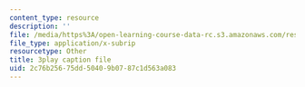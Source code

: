 ```yaml
---
content_type: resource
description: ''
file: /media/https%3A/open-learning-course-data-rc.s3.amazonaws.com/res-6-012-introduction-to-probability-spring-2018/2c76b25675dd50409b0787c1d563a083_zM39sZL9oGE.vtt
file_type: application/x-subrip
resourcetype: Other
title: 3play caption file
uid: 2c76b256-75dd-5040-9b07-87c1d563a083
---
```

